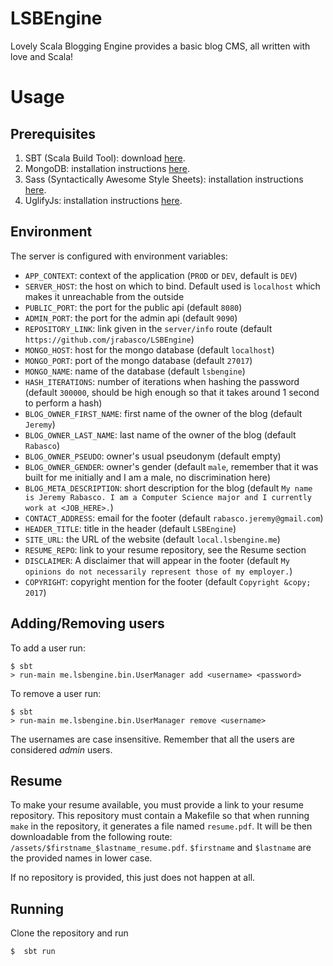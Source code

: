 # LSBEngine
Lovely Scala Blogging Engine provides a basic blog CMS, all written with love and Scala!

# Usage

## Prerequisites

1. SBT (Scala Build Tool): download [here](http://www.scala-sbt.org/download.html).
2. MongoDB: installation instructions [here](https://docs.mongodb.com/manual/installation/).
3. Sass (Syntactically Awesome Style Sheets): installation instructions [here](http://sass-lang.com/install).
4. UglifyJs: installation instructions [here](https://github.com/mishoo/UglifyJS#install-npm).

## Environment

The server is configured with environment variables:

- `APP_CONTEXT`: context of the application (`PROD` or `DEV`, default is `DEV`)
- `SERVER_HOST`: the host on which to bind. Default used is `localhost` which makes it unreachable from the outside
- `PUBLIC_PORT`: the port for the public api (default `8080`)
- `ADMIN_PORT`: the port for the admin api (default `9090`)
- `REPOSITORY_LINK`: link given in the `server/info` route (default `https://github.com/jrabasco/LSBEngine`)
- `MONGO_HOST`: host for the mongo database (default `localhost`)
- `MONGO_PORT`: port of the mongo database (default `27017`)
- `MONGO_NAME`: name of the database (default `lsbengine`)
- `HASH_ITERATIONS`: number of iterations when hashing the password (default `300000`, should be high enough so that it 
takes around 1 second to perform a hash)
- `BLOG_OWNER_FIRST_NAME`: first name of the owner of the blog (default `Jeremy`)
- `BLOG_OWNER_LAST_NAME`: last name of the owner of the blog (default `Rabasco`)
- `BLOG_OWNER_PSEUDO`: owner's usual pseudonym (default empty)
- `BLOG_OWNER_GENDER`: owner's gender (default `male`, remember that it was built for me initially and I am a male, no discrimination here)
- `BLOG_META_DESCRIPTION`: short description for the blog (default `My name is Jeremy Rabasco. I am a Computer Science major and I currently work at <JOB_HERE>.`)
- `CONTACT_ADDRESS`: email for the footer (default `rabasco.jeremy@gmail.com`)
- `HEADER_TITLE`: title in the header (default `LSBEngine`)
- `SITE_URL`: the URL of the website (default `local.lsbengine.me`)
- `RESUME_REPO`: link to your resume repository, see the Resume section
- `DISCLAIMER`: A disclaimer that will appear in the footer (default `My opinions do not necessarily represent those of my employer.`)
- `COPYRIGHT`: copyright mention for the footer (default `Copyright &copy; 2017`)

## Adding/Removing users

To add a user run:

```
$ sbt
> run-main me.lsbengine.bin.UserManager add <username> <password>
```

To remove a user run:
```
$ sbt
> run-main me.lsbengine.bin.UserManager remove <username>
```

The usernames are case insensitive. Remember that all the users are considered _admin_ users.

## Resume

To make your resume available, you must provide a link to your resume repository. This repository must contain a Makefile so that when running `make` in the repository, it generates a file named `resume.pdf`. It will be then downloadable from the following route: `/assets/$firstname_$lastname_resume.pdf`. `$firstname` and `$lastname` are the provided names in lower case.

If no repository is provided, this just does not happen at all.
## Running

Clone the repository and run

```
$  sbt run
```
